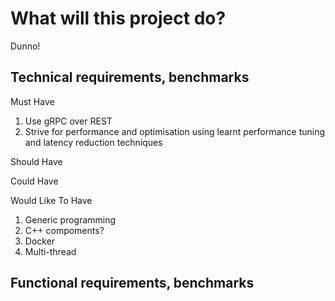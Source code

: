 # What will this project do?

Dunno!

## Technical requirements, benchmarks

Must Have

1. Use gRPC over REST
2. Strive for performance and optimisation using learnt performance tuning and latency reduction techniques

Should Have

Could Have

Would Like To Have

1. Generic programming
2. C++ compoments?
3. Docker
4. Multi-thread

## Functional requirements, benchmarks
